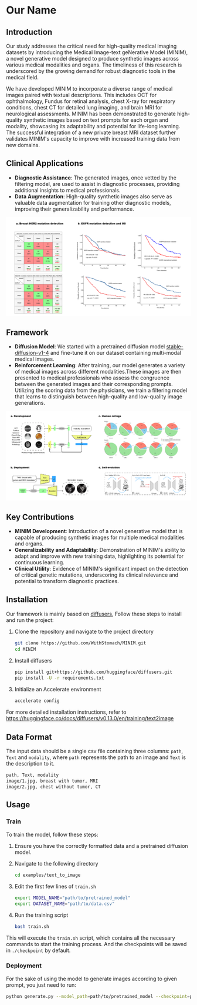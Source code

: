 # Our Name

## Introduction

Our study addresses the critical need for high-quality medical imaging datasets by introducing the Medical Image-text geNeratIve Model (MINIM), a novel generative model designed to produce synthetic images across various medical modalities and organs. The timeliness of this research is underscored by the growing demand for robust diagnostic tools in the medical field.

We have developed MINIM to incorporate a diverse range of medical images paired with textual descriptions. This includes OCT for ophthalmology, Fundus for retinal analysis, chest X-ray for respiratory conditions, chest CT for detailed lung imaging, and brain MRI for neurological assessments. MINIM has been demonstrated to generate high-quality synthetic images based on text prompts for each organ and modality, showcasing its adaptability and potential for life-long learning. The successful integration of a new private breast MRI dataset further validates MINIM's capacity to improve with increased training data from new domains.

## Clinical Applications

- **Diagnostic Assistance**: The generated images, once vetted by the filtering model, are used to assist in diagnostic processes, providing additional insights to medical professionals.
- **Data Augmentation**: High-quality synthetic images also serve as valuable data augmentation for training other diagnostic models, improving their generalizability and performance.

![clinical](./pic/clinical.png)

## Framework

- **Diffusion Model**: We started with a pretrained diffusion model [stable-diffusion-v1-4](https://github.com/CompVis/stable-diffusion/blob/main/Stable_Diffusion_v1_Model_Card.md) and fine-tune it on our dataset containing multi-modal medical images.
- **Reinforcement Learning**: After training, our model generates a variety of medical images across different modalities.These images are then presented to medical professionals who assess the congruence between the generated images and their corresponding prompts. Utilizing the scoring data from the physicians, we train a filtering model that learns to distinguish between high-quality and low-quality image generations.

![framework](./pic/framework.png)

## Key Contributions
- **MINIM Development**: Introduction of a novel generative model that is capable of producing synthetic images for multiple medical modalities and organs.
- **Generalizability and Adaptability**: Demonstration of MINIM's ability to adapt and improve with new training data, highlighting its potential for continuous learning.
- **Clinical Utility**: Evidence of MINIM's significant impact on the detection of critical genetic mutations, underscoring its clinical relevance and potential to transform diagnostic practices.

## Installation

Our framework is mainly based on [diffusers](https://github.com/huggingface/diffusers.git),
Follow these steps to install and run the project:

1. Clone the repository and navigate to the project directory

    ```bash
    git clone https://github.com/WithStomach/MINIM.git
    cd MINIM
    ```

2. Install diffusers

    ```bash
    pip install git+https://github.com/huggingface/diffusers.git
    pip install -U -r requirements.txt
    ```

3. Initialize an Accelerate environment

    ```bash
    accelerate config
    ```

For more detailed installation instructions, refer to <https://huggingface.co/docs/diffusers/v0.13.0/en/training/text2image>

## Data Format

The input data should be a single csv file containing three columns: `path`, `Text` and `modality`, where `path` represents the path to an image and `Text` is the description to it.

```csv
path, Text, modality
image/1.jpg, breast with tumor, MRI
image/2.jpg, chest without tumor, CT
```

## Usage

### Train

To train the model, follow these steps:

1. Ensure you have the correctly formatted data and a pretrained diffusion model.

2. Navigate to the following directory

    ```bash
    cd examples/text_to_image
    ```

3. Edit the first few lines of `train.sh`

    ```bash
    export MODEL_NAME="path/to/pretrained_model"
    export DATASET_NAME="path/to/data.csv"
    ```

4. Run the training script

    ```bash
    bash train.sh
    ```

This will execute the `train.sh` script, which contains all the necessary commands to start the training process. And the checkpoints will be saved in `./checkpoint` by default.

### Deployment

For the sake of using the model to generate images according to given prompt, you just need to run:

```bash
python generate.py --model_path=path/to/pretrained_model --checkpoint=path/to/checkpoint/unet --prompt=prompt --output_dir=output/
```
